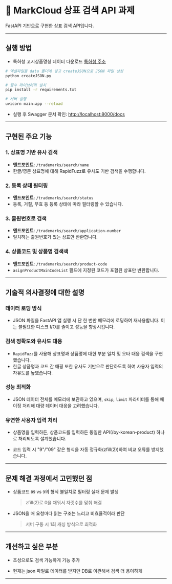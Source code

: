 # 📘 MarkCloud 상표 검색 API 과제

FastAPI 기반으로 구현한 상표 검색 API입니다.

---

## 실행 방법

- 특허청 고시상품명칭 데이터 다운로드
  [특허청 주소](https://www.kipo.go.kr/ko/kpoContentView.do?menuCd=SCD0201120)

```bash
# 엑셀파일을 data 폴더에 넣고 createJSON으로 JSON 파일 생성
python createJSON.py

# 필수 라이브러리 설치
pip install -r requirements.txt

# 서버 실행
uvicorn main:app --reload
```

- 실행 후 Swagger 문서 확인: [http://localhost:8000/docs](http://localhost:8000/docs)

---

## 구현된 주요 기능

### 1. 상표명 기반 유사 검색

- **엔드포인트**: `/trademarks/search/name`
- 한글/영문 상표명에 대해 RapidFuzz로 유사도 기반 검색을 수행합니다.

### 2. 등록 상태 필터링

- **엔드포인트**: `/trademarks/search/status`
- 등록, 거절, 무효 등 등록 상태에 따라 필터링할 수 있습니다.

### 3. 출원번호로 검색

- **엔드포인트**: `/trademarks/search/application-number`
- 일치하는 출원번호가 있는 상표만 반환합니다.

### 4. 상품코드 및 상품명 검색색

- **엔드포인트**: `/trademarks/search/product-code`
- `asignProductMainCodeList` 필드에 지정된 코드가 포함된 상표만 반환합니다.

---

## 기술적 의사결정에 대한 설명

### 데이터 로딩 방식

- JSON 파일을 FastAPI 앱 실행 시 단 한 번만 메모리에 로딩하여 재사용합니다. 이는 불필요한 디스크 I/O를 줄이고 성능을 향상시킵니다.

### 검색 정확도와 유사도 대응

- `RapidFuzz`를 사용해 상표명과 상품명에 대한 부분 일치 및 오타 대응 검색을 구현했습니다.
- 한글 상품명과 코드 간 매핑 또한 유사도 기반으로 판단하도록 하여 사용자 입력의 자유도를 높였습니다.

### 성능 최적화

- JSON 데이터 전체를 메모리에 보관하고 있으며, `skip`, `limit` 파라미터를 통해 페이징 처리해 대량 데이터 대응을 고려했습니다.

### 유연한 사용자 입력 처리

- 상품명을 입력하든, 상품코드를 입력하든 동일한 API(/by-korean-product) 하나로 처리되도록 설계했습니다.

- 코드 입력 시 "9"/"09" 같은 형식을 자동 정규화(zfill(2))하여 비교 오류를 방지했습니다.

---

## 문제 해결 과정에서 고민했던 점

- 상품코드 `09` vs `9`의 형식 불일치로 필터링 실패 문제 발생

  > zfill(2)로 0을 채워서 자릿수를 맞춰 해결

- JSON을 매 요청마다 읽는 구조는 느리고 비효율적이라 판단
  > 서버 구동 시 1회 캐싱 방식으로 최적화

---

## 개선하고 싶은 부분

- 초성으로도 검색 가능하게 기능 추가

- 현재는 json 파일로 데이터를 받지만 DB로 이관해서 검색 더 용이하게

---
